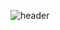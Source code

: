 ![header]([https://capsule-render.vercel.app/api?type=waving&height=300&color=gradient&text=hello%20](https://capsule-render.vercel.app/api?type=waving&height=300&color=gradient&text=hello%20:)&textBg=false&descAlignY=100)
